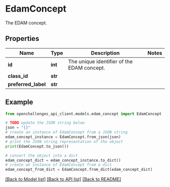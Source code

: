 # EdamConcept

The EDAM concept.

## Properties

| Name                | Type    | Description                                | Notes |
| ------------------- | ------- | ------------------------------------------ | ----- |
| **id**              | **int** | The unique identifier of the EDAM concept. |
| **class_id**        | **str** |                                            |
| **preferred_label** | **str** |                                            |

## Example

```python
from openchallenges_api_client.models.edam_concept import EdamConcept

# TODO update the JSON string below
json = "{}"
# create an instance of EdamConcept from a JSON string
edam_concept_instance = EdamConcept.from_json(json)
# print the JSON string representation of the object
print(EdamConcept.to_json())

# convert the object into a dict
edam_concept_dict = edam_concept_instance.to_dict()
# create an instance of EdamConcept from a dict
edam_concept_from_dict = EdamConcept.from_dict(edam_concept_dict)
```

[[Back to Model list]](../README.md#documentation-for-models) [[Back to API list]](../README.md#documentation-for-api-endpoints) [[Back to README]](../README.md)
